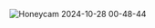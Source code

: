 ![Honeycam 2024-10-28 00-48-44](https://github.com/user-attachments/assets/b3b77261-4c04-4877-a5ba-2b1de651a397)
